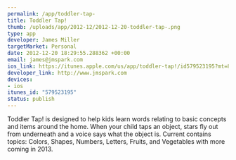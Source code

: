 ```yaml
--- 
permalink: /app/toddler-tap-
title: Toddler Tap!
thumb: /uploads/app/2012-12/2012-12-20-toddler-tap-.png
type: app
developer: James Miller
targetMarket: Personal
date: 2012-12-20 18:29:55.288362 +00:00
email: james@jmspark.com
ios_link: https://itunes.apple.com/us/app/toddler-tap!/id579523195?mt=8
developer_link: http://www.jmspark.com
devices: 
- ios
itunes_id: "579523195"
status: publish
---
```


Toddler Tap! is designed to help kids learn words relating to basic concepts and items around the home. When your child taps an object, stars fly out from underneath and a voice says what the object is. Current contains topics: Colors, Shapes, Numbers, Letters, Fruits, and Vegetables with more coming in 2013.
